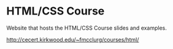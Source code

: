 # HTML/CSS Course

Website that hosts the HTML/CSS Course slides and examples.

http://cecert.kirkwood.edu/~fmcclurg/courses/html/
